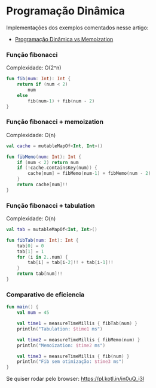 # Programação Dinâmica 
Implementações dos exemplos comentados nesse artigo:  
* [Programação Dinâmica vs Memoization](https://medium.com/@lemint.dev/programação-dinâmica-vs-memoization-9777486c3c2a)

### Função fibonacci
Complexidade: O(2^n)
```kotlin
fun fib(num: Int): Int {
    return if (num < 2)
        num
    else
        fib(num-1) + fib(num - 2)
}
```

### Função fibonacci + memoization
Complexidade: O(n)
```kotlin
val cache = mutableMapOf<Int, Int>()

fun fibMemo(num: Int): Int {
    if (num < 2) return num
    if (!cache.containsKey(num)) {
        cache[num] = fibMemo(num-1) + fibMemo(num - 2)
    }
    return cache[num]!!
}
```

### Função fibonacci + tabulation
Complexidade: O(n)
```kotlin
val tab = mutableMapOf<Int, Int>()

fun fibTab(num: Int): Int {
    tab[0] = 0
    tab[1] = 1
    for (i in 2..num) {
        tab[i] = tab[i-2]!! + tab[i-1]!!
    }
    return tab[num]!!
}
```

### Comparativo de eficiencia
```kotlin
fun main() {
    val num = 45

    val time1 = measureTimeMillis { fibTab(num) }
    println("Tabulation: $time1 ms")

    val time2 = measureTimeMillis { fibMemo(num) }
    println("Memoization: $time2 ms")

    val time3 = measureTimeMillis { fib(num) }
    println("Fib sem otimização: $time3 ms")
}
```
Se quiser rodar pelo browser: https://pl.kotl.in/in0uQ_i3l
